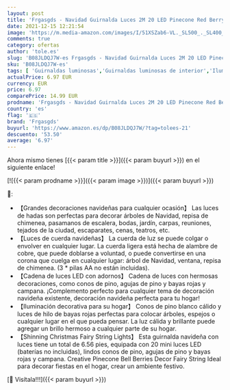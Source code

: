 ```yaml
---
layout: post
title: 'Frgasgds - Navidad Guirnalda Luces 2M 20 LED Pinecone Red Berry Bell Navidad Guirnalda Luces de hadas con control remoto para Navidad Interior Al aire libre Vacaciones Fiesta de Año Nuevo Hogar Dormitorio Pared'
date: 2021-12-15 12:21:54
image: 'https://m.media-amazon.com/images/I/51XSZab6-VL._SL500_._SL400_.jpg'
comments: true
category: ofertas
author: 'tole.es'
slug: 'B08JLDQJ7W-es Frgasgds - Navidad Guirnalda Luces 2M 20 LED Pinecone Red...'
sku: 'B08JLDQJ7W-es'
tags: [ 'Guirnaldas luminosas','Guirnaldas luminosas de interior','Iluminación','frgasgds','navidad', ]
actualPrice: 6.97 EUR
currency: EUR
price: 6.97
comparePrice: 14.99 EUR
prodname: 'Frgasgds - Navidad Guirnalda Luces 2M 20 LED Pinecone Red Berry Bell Navidad Guirnalda Luces de hadas con control remoto para Navidad Interior Al aire libre Vacaciones Fiesta de Año Nuevo Hogar Dormitorio Pared'
country: 'es'
flag: '🇪🇸'
brand: 'Frgasgds'
buyurl: 'https://www.amazon.es/dp/B08JLDQJ7W/?tag=tolees-21'
descuento: '53.50'
average: '6.97'
---
```


Ahora mismo tienes [{{< param title >}}]({{< param buyurl >}}) en el siguiente enlace!

[![{{< param prodname >}}]({{< param image >}})]({{< param buyurl >}})

🔎:

- 【Grandes decoraciones navideñas para cualquier ocasión】 Las luces de hadas son perfectas para decorar árboles de Navidad, repisa de chimenea, pasamanos de escalera, bodas, jardín, carpas, reuniones, tejados de la ciudad, escaparates, cenas, teatros, etc.
- 【Luces de cuerda navideñas】 La cuerda de luz se puede colgar o envolver en cualquier lugar. La cuerda ligera está hecha de alambre de cobre, que puede doblarse a voluntad, o puede convertirse en una corona que cuelga en cualquier lugar: árbol de Navidad, ventana, repisa de chimenea. (3 * pilas AA no están incluidas).
- 【Cadena de luces LED con adornos】 Cadena de luces con hermosas decoraciones, como conos de pino, agujas de pino y bayas rojas y campana. ¡Complemento perfecto para cualquier tema de decoración navideña existente, decoración navideña perfecta para tu hogar!
- 【Iluminación decorativa para su hogar】 Conos de pino blanco cálido y luces de hilo de bayas rojas perfectas para colocar árboles, espejos o cualquier lugar en el que pueda pensar. La luz cálida y brillante puede agregar un brillo hermoso a cualquier parte de su hogar.
- 【Shinning Christmas Fairy String Lights】 Esta guirnalda navideña con luces tiene un total de 6.56 pies, equipada con 20 mini luces LED (baterías no incluidas), lindos conos de pino, agujas de pino y bayas rojas y campana. Creative Pinecone Bell Berries Decor Fairy String Ideal para decorar fiestas en el hogar, crear un ambiente festivo.

[🛒 Visítala!!!]({{< param buyurl >}})
